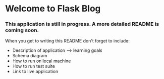 # Welcome to Flask Blog

### This application is still in progress. A more detailed README is coming soon.

When you get to writing this README don't forget to include:
- Description of application --> learning goals
- Schema diagram
- How to run on local machine
- How to run test suite
- Link to live application
